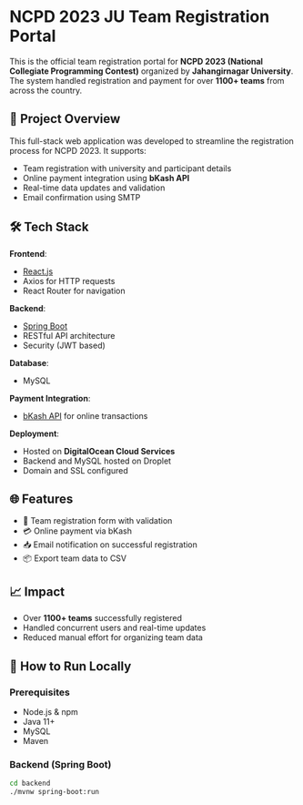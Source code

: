 # NCPD 2023 JU Team Registration Portal

This is the official team registration portal for **NCPD 2023 (National Collegiate Programming Contest)** organized by **Jahangirnagar University**. The system handled registration and payment for over **1100+ teams** from across the country.

## 🚀 Project Overview

This full-stack web application was developed to streamline the registration process for NCPD 2023. It supports:

- Team registration with university and participant details
- Online payment integration using **bKash API**
- Real-time data updates and validation
- Email confirmation using SMTP

## 🛠️ Tech Stack

**Frontend**:
- [React.js](https://reactjs.org/)
- Axios for HTTP requests
- React Router for navigation

**Backend**:
- [Spring Boot](https://spring.io/projects/spring-boot)
- RESTful API architecture
- Security (JWT based)

**Database**:
- MySQL

**Payment Integration**:
- [bKash API](https://developer.bkash.com/) for online transactions

**Deployment**:
- Hosted on **DigitalOcean Cloud Services**
- Backend and MySQL hosted on Droplet
- Domain and SSL configured

## 🌐 Features

- 📄 Team registration form with validation
- 💳 Online payment via bKash
- 📥 Email notification on successful registration
- 📦 Export team data to CSV

## 📈 Impact

- Over **1100+ teams** successfully registered
- Handled concurrent users and real-time updates
- Reduced manual effort for organizing team data

## 🔧 How to Run Locally

### Prerequisites

- Node.js & npm
- Java 11+
- MySQL
- Maven

### Backend (Spring Boot)

```bash
cd backend
./mvnw spring-boot:run
